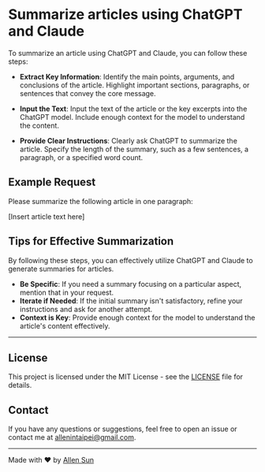 # Summarize articles using ChatGPT and Claude

To summarize an article using ChatGPT and Claude, you can follow these steps:

- **Extract Key Information**: Identify the main points, arguments, and conclusions of the article. Highlight important sections, paragraphs, or sentences that convey the core message.

- **Input the Text**: Input the text of the article or the key excerpts into the ChatGPT model. Include enough context for the model to understand the content.

- **Provide Clear Instructions**: Clearly ask ChatGPT to summarize the article. Specify the length of the summary, such as a few sentences, a paragraph, or a specified word count.

## Example Request

Please summarize the following article in one paragraph:

[Insert article text here]

## Tips for Effective Summarization

By following these steps, you can effectively utilize ChatGPT and Claude to generate summaries for articles.

- **Be Specific**: If you need a summary focusing on a particular aspect, mention that in your request.
- **Iterate if Needed**: If the initial summary isn't satisfactory, refine your instructions and ask for another attempt.
- **Context is Key**: Provide enough context for the model to understand the article's content effectively.

---

## License

This project is licensed under the MIT License - see the [LICENSE](LICENSE) file for details.

## Contact

If you have any questions or suggestions, feel free to open an issue or contact me at [allenintaipei@gmail.com](mailto:allnintapei@gmil.com).

---

Made with ❤️ by [Allen Sun](https://github.com/allenintaipei)
